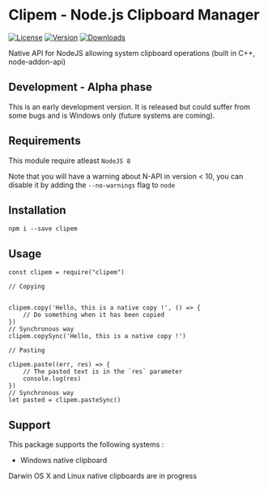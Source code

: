 # Clipem - Node.js Clipboard Manager

[![License](https://img.shields.io/npm/l/node-clip.svg)](LICENSE)
[![Version](https://img.shields.io/npm/v/node-clip.svg)](https://www.npmjs.com/package/clipem)
[![Downloads](https://img.shields.io/npm/dt/node-clip.svg)](https://www.npmjs.com/package/clipem)

Native API for NodeJS allowing system clipboard operations (built in C++, node-addon-api)

## Development - Alpha phase

This is an early development version. It is released but could suffer from some bugs and is Windows only (future systems are coming).

## Requirements

This module require atleast `NodeJS 8`

Note that you will have a warning about N-API in version < 10, you can disable it by adding the `--no-warnings` flag to `node`

## Installation

```
npm i --save clipem
```

## Usage

```
const clipem = require("clipem")
```


```
// Copying


clipem.copy('Hello, this is a native copy !', () => {
	// Do something when it has been copied
})
// Synchronous way
clipem.copySync('Hello, this is a native copy !')
```

```
// Pasting

clipem.paste((err, res) => {
	// The pasted text is in the `res` parameter
	console.log(res)
})
// Synchronous way
let pasted = clipem.pasteSync()
```

## Support

This package supports the following systems :

 * Windows native clipboard 

Darwin OS X and Linux native clipboards are in progress